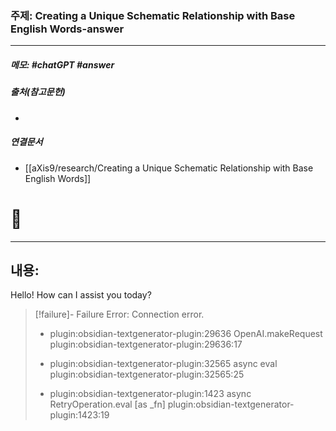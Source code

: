 ### 주제: Creating a Unique Schematic Relationship with Base English Words-answer
----
##### 메모: #chatGPT #answer

##### 출처(참고문헌)
-

##### 연결문서
- [[aXis9/research/Creating a Unique Schematic Relationship with Base English Words]]

# 🤖
----
## 내용:

Hello! How can I assist you today?
> [!failure]- Failure 
>   Error: Connection error.
>   
>   - plugin:obsidian-textgenerator-plugin:29636 OpenAI.makeRequest
>     plugin:obsidian-textgenerator-plugin:29636:17
>   
>   - plugin:obsidian-textgenerator-plugin:32565 async eval
>     plugin:obsidian-textgenerator-plugin:32565:25
>   
>   - plugin:obsidian-textgenerator-plugin:1423 async RetryOperation.eval [as _fn]    plugin:obsidian-textgenerator-plugin:1423:19
>   
>  
